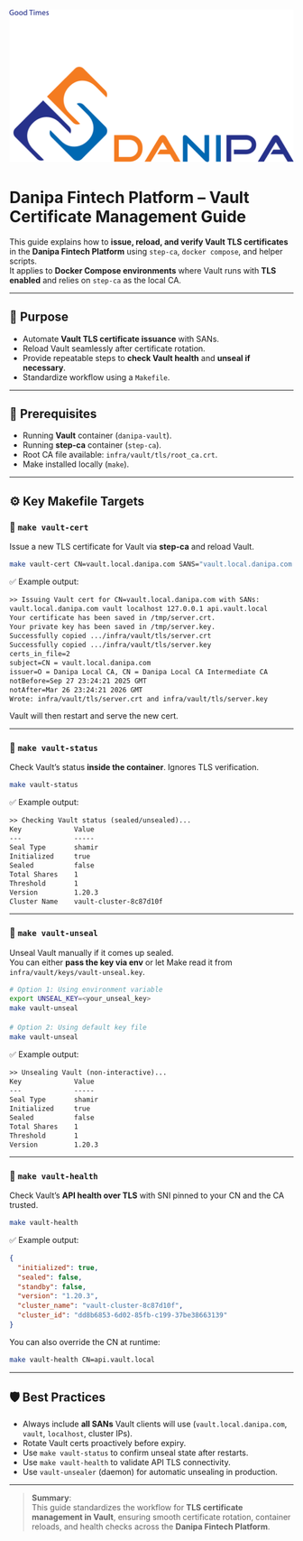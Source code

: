 
# ![Danipa Logo](images/danipa_logo.png)

# Danipa Fintech Platform – Vault Certificate Management Guide

This guide explains how to **issue, reload, and verify Vault TLS certificates** in the **Danipa Fintech Platform** using `step-ca`, `docker compose`, and helper scripts.  
It applies to **Docker Compose environments** where Vault runs with **TLS enabled** and relies on `step-ca` as the local CA.

---

## 📌 Purpose

- Automate **Vault TLS certificate issuance** with SANs.
- Reload Vault seamlessly after certificate rotation.
- Provide repeatable steps to **check Vault health** and **unseal if necessary**.
- Standardize workflow using a `Makefile`.

---

## 🔑 Prerequisites

- Running **Vault** container (`danipa-vault`).
- Running **step-ca** container (`step-ca`).
- Root CA file available: `infra/vault/tls/root_ca.crt`.
- Make installed locally (`make`).

---

## ⚙️ Key Makefile Targets

### 🔹 `make vault-cert`

Issue a new TLS certificate for Vault via **step-ca** and reload Vault.

```bash
make vault-cert CN=vault.local.danipa.com SANS="vault.local.danipa.com vault localhost 127.0.0.1 api.vault.local"
```

✅ Example output:

```
>> Issuing Vault cert for CN=vault.local.danipa.com with SANs: vault.local.danipa.com vault localhost 127.0.0.1 api.vault.local
Your certificate has been saved in /tmp/server.crt.
Your private key has been saved in /tmp/server.key.
Successfully copied .../infra/vault/tls/server.crt
Successfully copied .../infra/vault/tls/server.key
certs_in_file=2
subject=CN = vault.local.danipa.com
issuer=O = Danipa Local CA, CN = Danipa Local CA Intermediate CA
notBefore=Sep 27 23:24:21 2025 GMT
notAfter=Mar 26 23:24:21 2026 GMT
Wrote: infra/vault/tls/server.crt and infra/vault/tls/server.key
```

Vault will then restart and serve the new cert.

---

### 🔹 `make vault-status`

Check Vault’s status **inside the container**. Ignores TLS verification.

```bash
make vault-status
```

✅ Example output:

```
>> Checking Vault status (sealed/unsealed)...
Key             Value
---             -----
Seal Type       shamir
Initialized     true
Sealed          false
Total Shares    1
Threshold       1
Version         1.20.3
Cluster Name    vault-cluster-8c87d10f
```

---

### 🔹 `make vault-unseal`

Unseal Vault manually if it comes up sealed.  
You can either **pass the key via env** or let Make read it from `infra/vault/keys/vault-unseal.key`.

```bash
# Option 1: Using environment variable
export UNSEAL_KEY=<your_unseal_key>
make vault-unseal

# Option 2: Using default key file
make vault-unseal
```

✅ Example output:

```
>> Unsealing Vault (non-interactive)...
Key             Value
---             -----
Seal Type       shamir
Initialized     true
Sealed          false
Total Shares    1
Threshold       1
Version         1.20.3
```

---

### 🔹 `make vault-health`

Check Vault’s **API health over TLS** with SNI pinned to your CN and the CA trusted.

```bash
make vault-health
```

✅ Example output:

```json
{
  "initialized": true,
  "sealed": false,
  "standby": false,
  "version": "1.20.3",
  "cluster_name": "vault-cluster-8c87d10f",
  "cluster_id": "dd8b6853-6d02-85fb-c199-37be38663139"
}
```

You can also override the CN at runtime:

```bash
make vault-health CN=api.vault.local
```

---

## 🛡️ Best Practices

- Always include **all SANs** Vault clients will use (`vault.local.danipa.com`, `vault`, `localhost`, cluster IPs).
- Rotate Vault certs proactively before expiry.
- Use `make vault-status` to confirm unseal state after restarts.
- Use `make vault-health` to validate API TLS connectivity.
- Use `vault-unsealer` (daemon) for automatic unsealing in production.

---

> **Summary**:  
> This guide standardizes the workflow for **TLS certificate management in Vault**, ensuring smooth certificate rotation, container reloads, and health checks across the **Danipa Fintech Platform**.
